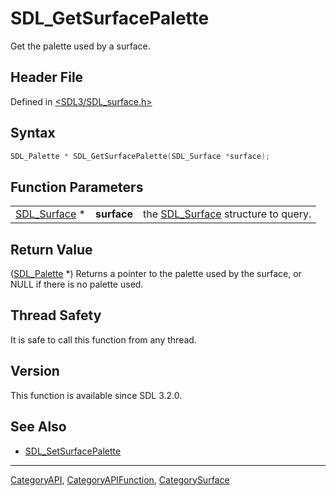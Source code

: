 # SDL_GetSurfacePalette

Get the palette used by a surface.

## Header File

Defined in [<SDL3/SDL_surface.h>](https://github.com/libsdl-org/SDL/blob/main/include/SDL3/SDL_surface.h)

## Syntax

```c
SDL_Palette * SDL_GetSurfacePalette(SDL_Surface *surface);
```

## Function Parameters

|                              |             |                                                    |
| ---------------------------- | ----------- | -------------------------------------------------- |
| [SDL_Surface](SDL_Surface) * | **surface** | the [SDL_Surface](SDL_Surface) structure to query. |

## Return Value

([SDL_Palette](SDL_Palette) *) Returns a pointer to the palette used by the
surface, or NULL if there is no palette used.

## Thread Safety

It is safe to call this function from any thread.

## Version

This function is available since SDL 3.2.0.

## See Also

- [SDL_SetSurfacePalette](SDL_SetSurfacePalette)

----
[CategoryAPI](CategoryAPI), [CategoryAPIFunction](CategoryAPIFunction), [CategorySurface](CategorySurface)

